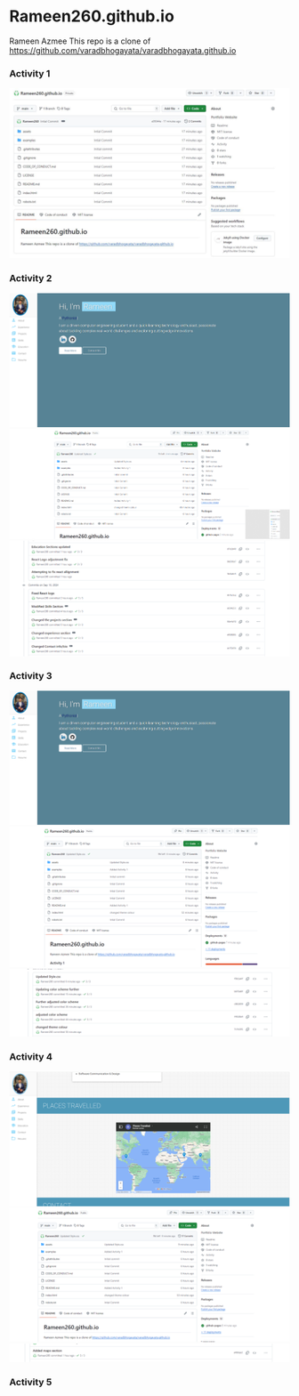 # Rameen260.github.io
Rameen Azmee
This repo is a clone of https://github.com/varadbhogayata/varadbhogayata.github.io 

### Activity 1
<img src="examples/Activity1.JPG">

### Activity 2
<img src="examples/Activity2.png">
<img src="examples/Activity22.png">
<img src="examples/Activity23.png">


### Activity 3
<img src="examples/Activity2.png">
<img src="examples/Activity31.png">
<img src="examples/Activity3.png">

### Activity 4
<img src="examples/Activity42.png">
<img src="examples/Activity41.png">
<img src="examples/Activity4.png">

### Activity 5